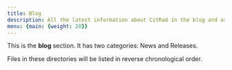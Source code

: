 ```yaml
---
title: Blog
description: All the latest information about CitRad in the blog and as an RSS feed
menu: {main: {weight: 20}}
---
```


This is the **blog** section. It has two categories: News and Releases.

Files in these directories will be listed in reverse chronological order.
